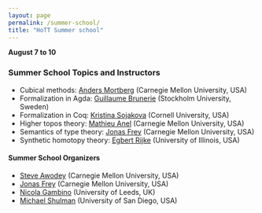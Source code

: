 ```yaml
---
layout: page
permalink: /summer-school/
title: "HoTT Summer school"
---
```


**August 7 to 10**

### Summer School Topics and Instructors

* Cubical methods: [Anders Mortberg](http://www.cs.cmu.edu/~amoertbe/) (Carnegie Mellon University, USA)
* Formalization in Agda: [Guillaume Brunerie](https://guillaumebrunerie.github.io) (Stockholm University, Sweden)
* Formalization in Coq: [Kristina Sojakova](http://www.cs.cornell.edu/~ks858/) (Cornell University, USA)
* Higher topos theory: [Mathieu Anel](http://mathieu.anel.free.fr) (Carnegie Mellon University, USA)
* Semantics of type theory: [Jonas Frey](https://sites.google.com/site/jonasfreysite/) (Carnegie Mellon University, USA)
* Synthetic homotopy theory: [Egbert Rijke](https://github.com/EgbertRijke) (University of Illinois, USA)


#### Summer School Organizers

* [Steve Awodey](https://www.andrew.cmu.edu/user/awodey/) (Carnegie Mellon University, USA)
* [Jonas Frey](https://sites.google.com/site/jonasfreysite/) (Carnegie Mellon University, USA)
* [Nicola Gambino](http://www1.maths.leeds.ac.uk/~pmtng/) (University of Leeds, UK)
* [Michael Shulman](http://home.sandiego.edu/~shulman/) (University of San Diego, USA)

